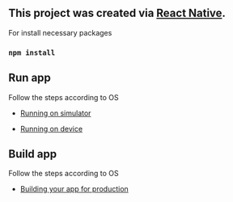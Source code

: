 ## This project was created via [React Native](https://github.com/facebook/react-native#readme).

For install necessary packages
### `npm install`

## Run app
Follow the steps according to OS

- [Running on simulator](https://facebook.github.io/react-native/docs/getting-started.html#running-your-react-native-application-1)

- [Running on device](https://facebook.github.io/react-native/docs/running-on-device#docsNav)

## Build app
Follow the steps according to OS

- [Building your app for production](https://facebook.github.io/react-native/docs/running-on-device#building-your-app-for-production)
